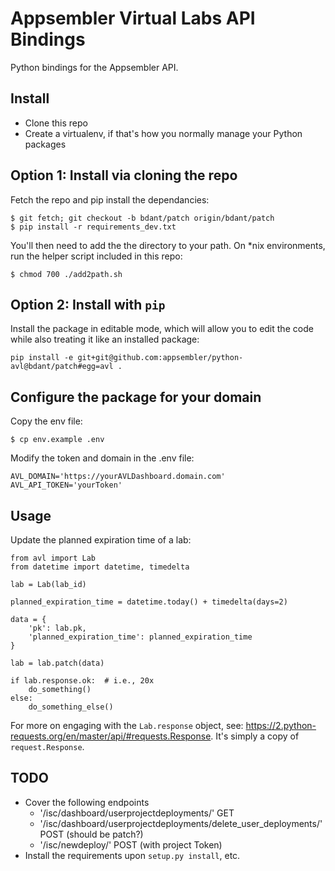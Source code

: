 # Appsembler Virtual Labs API Bindings


Python bindings for the Appsembler API.


## Install

- Clone this repo
- Create a virtualenv, if that's how you normally manage your Python packages

## Option 1: Install via cloning the repo

Fetch the repo and pip install the dependancies:

```
$ git fetch; git checkout -b bdant/patch origin/bdant/patch
$ pip install -r requirements_dev.txt
```

You'll then need to add the the directory to your path. On \*nix environments,
run the helper script included in this repo:

```
$ chmod 700 ./add2path.sh
```

## Option 2: Install with `pip`

Install the package in editable mode, which will allow you to edit the code 
while also treating it like an installed package:

```
pip install -e git+git@github.com:appsembler/python-avl@bdant/patch#egg=avl .
```

## Configure the package for your domain

Copy the env file:

```
$ cp env.example .env
```

Modify the token and domain in the .env file:

```
AVL_DOMAIN='https://yourAVLDashboard.domain.com'
AVL_API_TOKEN='yourToken'
```

## Usage 

Update the planned expiration time of a lab:


```
from avl import Lab
from datetime import datetime, timedelta

lab = Lab(lab_id)

planned_expiration_time = datetime.today() + timedelta(days=2)

data = {
    'pk': lab.pk,
    'planned_expiration_time': planned_expiration_time 
}

lab = lab.patch(data)

if lab.response.ok:  # i.e., 20x
    do_something()
else:
    do_something_else()
```

For more on engaging with the `Lab.response` object, see: 
https://2.python-requests.org/en/master/api/#requests.Response. It's 
simply a copy of `request.Response`.


## TODO 

* Cover the following endpoints
  * '/isc/dashboard/userprojectdeployments/' GET
  * '/isc/dashboard/userprojectdeployments/delete_user_deployments/' POST (should be patch?)
  * '/isc/newdeploy/' POST (with project Token)
* Install the requirements upon `setup.py install`, etc.

